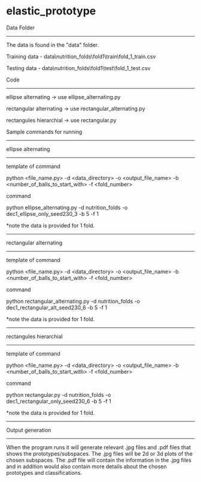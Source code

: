# elastic_prototype

Data Folder
************************************************
The data is found in the "data" folder. 

Training data - data\nutrition_folds\fold1\train\fold_1_train.csv

Testing data  - data\nutrition_folds\fold1\test\fold_1_test.csv

Code
************************************************
ellipse alternating -> use ellipse_alternating.py

rectangular alternating -> use rectangular_alternating.py

rectangules hierarchial -> use rectangular.py


Sample commands for running 
____________________________________

ellipse alternating
_____________________________________
template of command

python <file_name.py> -d <data_directory> -o <output_file_name> -b <number_of_balls_to_start_with> -f <fold_number>

command

python ellipse_alternating.py -d nutrition_folds -o dec1_ellipse_only_seed230_3 -b 5 -f 1

*note the data is provided for 1 fold.

____________________________________
rectangular alternating
_____________________________________
template of command

python <file_name.py> -d <data_directory> -o <output_file_name> -b <number_of_balls_to_start_with> -f <fold_number>

command

python rectangular_alternating.py -d nutrition_folds -o dec1_rectangular_alt_seed230_6 -b 5 -f 1

*note the data is provided for 1 fold.

_____________________________________
rectangules hierarchial 
_____________________________________
template of command

python <file_name.py> -d <data_directory> -o <output_file_name> -b <number_of_balls_to_start_with> -f <fold_number>

command

python rectangular.py -d nutrition_folds -o dec1_rectangular_only_seed230_6 -b 5 -f 1

*note the data is provided for 1 fold.

____________________________________
Output generation
____________________________________
When the program runs it will generate relevant .jpg files and .pdf files that shows the prototypes/subspaces. The .jpg files will be 2d or 3d plots of the chosen subspaces. The .pdf file will contain the information in the .jpg files and in addition would also contain more details about the chosen prototypes and classifications.

